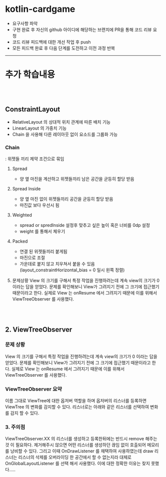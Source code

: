 # kotlin-cardgame

- 요구사항 파악
- 구현 완료 후 자신의 github 아이디에 해당하는 브랜치에 PR을 통해 코드 리뷰 요청
- 코드 리뷰 피드백에 대한 개선 작업 후 push
- 모든 피드백 완료 후 다음 단계를 도전하고 이전 과정 반복

---

# 추가 학습내용 

<br></br>
## ConstraintLayout

- RelativeLayout 의 상대적 위치 관계에 따른 배치 기능
- LinearLayout 의 가중치 기능
- Chain 을 사용해 다른 레이아웃 없이 요소드를 그룹화 가능

### Chain

: 위젯들 끼리 제약 조건으로 묶임

1. Spread
    - 양 옆 마진을 계산하고 위젯들끼리 남은 공간을 균등히 할당 받음
2. Spread Inside
    - 양 옆 마진 없이 위젯들끼리 공간을 균등히 할당 받음
    - 마진값 보다 우선시 됨
3. Weighted
    - spread or spredInside 설정후 맞추고 싶은 높이 혹은 너비를 0dp 설정
    - weight 를 통해서 체우기
4. Packed
    - 연결 된 위젯들끼리 붙게됨
    - 마진으로 조절
    - 가운데로 붙지 않고 치우쳐서 붙을 수 있음(layout_constraintHorizontal_bias = 0 일시 왼쪽 정렬)


1.  문제상황
    View 의 크기를 구해서 특정 작업을 진행하려는데 계속 view의 크기가 0 이라는 답을 얻었다. 문제를 확인해보니 View가 그려지기 전에 그 크기에 접근했기 때문이라고 한다. 실제로 View 는 onResume 에서 그려지기 때문에 이를 위해서 ViewTreeObserver 를 사용했다.

<br></br>

## 2.  ViewTreeObserver

### 문제 상황
View 의 크기를 구해서 특정 작업을 진행하려는데 계속 view의 크기가 0 이라는 답을 얻었다. 문제를 확인해보니 View가 그려지기 전에 그 크기에 접근했기 때문이라고 한다. 실제로 View 는 onResume 에서 그려지기 때문에 이를 위해서 ViewTreeObserver 를 사용했다.

### ViewTreeObserver 요약
이름 그대로 ViewTree에 대한 옵저버 역할을 하며 옵저버의 리스너를 등록하면 ViewTree 의 변화를 감지할 수 있다. 
리스너로는 아래와 같은 리스너를 선택하여 변화를 감지 할 수 있다.

### 3. 주의점
ViewTreeObserver.XX 의 리스너를 생성하고 등록한뒤에는 반드시 remove 해주는 것 이 필요하다.
제거해주시 않으면 어떤 리스너를 생성하던 끊임 없이 호출되어 메모리를 낭비할 수 있다.
그리고 이때 OnDrawListener 를 채택하여 사용하였는데 draw 리스너는 리스너의 삭제를 오버라이딩 한 공간에서 할 수 없는지라 대체로 OnGlobalLayoutListener 를 선택 해서 사용했다.
이에 대한 정확한 이유는 찾지 못했다.....

